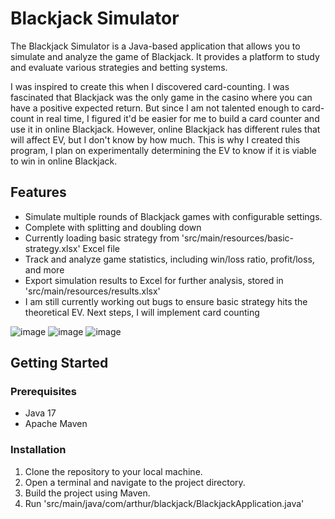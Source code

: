 # Blackjack Simulator

The Blackjack Simulator is a Java-based application that allows you to simulate and analyze the game of Blackjack. It provides a platform to study and evaluate various strategies and betting systems. 

I was inspired to create this when I discovered card-counting. I was fascinated that Blackjack was the only game in the casino where you can have a positive expected return. But since I am not talented enough to card-count in real time, I figured it'd be easier for me to build a card counter and use it in online Blackjack. However, online Blackjack has different rules that will affect EV, but I don't know by how much. This is why I created this program, I plan on experimentally determining the EV to know if it is viable to win in online Blackjack.

## Features

- Simulate multiple rounds of Blackjack games with configurable settings.
- Complete with splitting and doubling down
- Currently loading basic strategy from 'src/main/resources/basic-strategy.xlsx' Excel file
- Track and analyze game statistics, including win/loss ratio, profit/loss, and more
- Export simulation results to Excel for further analysis, stored in 'src/main/resources/results.xlsx'
- I am still currently working out bugs to ensure basic strategy hits the theoretical EV. Next steps, I will implement card counting

![image](https://github.com/Real1236/BlackjackSimulator/assets/58100386/7f0c5a85-6953-4d90-8b2e-ef340cf2f55d) 
![image](https://github.com/Real1236/BlackjackSimulator/assets/58100386/36a3779a-06d3-450c-9c4b-2aa05a5ef96f)
![image](https://github.com/Real1236/BlackjackSimulator/assets/58100386/05abe9fc-ef24-4524-801f-b33fc2d0b7b1)

## Getting Started

### Prerequisites

- Java 17
- Apache Maven

### Installation

1. Clone the repository to your local machine.
2. Open a terminal and navigate to the project directory.
3. Build the project using Maven.
4. Run 'src/main/java/com/arthur/blackjack/BlackjackApplication.java'
